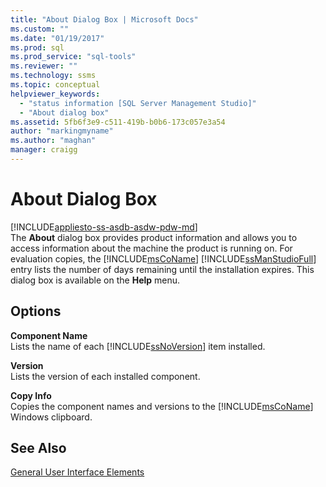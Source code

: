 ```yaml
---
title: "About Dialog Box | Microsoft Docs"
ms.custom: ""
ms.date: "01/19/2017"
ms.prod: sql
ms.prod_service: "sql-tools"
ms.reviewer: ""
ms.technology: ssms
ms.topic: conceptual
helpviewer_keywords: 
  - "status information [SQL Server Management Studio]"
  - "About dialog box"
ms.assetid: 5fb6f3e9-c511-419b-b0b6-173c057e3a54
author: "markingmyname"
ms.author: "maghan"
manager: craigg
---
```

# About Dialog Box
[!INCLUDE[appliesto-ss-asdb-asdw-pdw-md](../includes/appliesto-ss-asdb-asdw-pdw-md.md)]  
The **About** dialog box provides product information and allows you to access information about the machine the product is running on. For evaluation copies, the [!INCLUDE[msCoName](../includes/msconame_md.md)] [!INCLUDE[ssManStudioFull](../includes/ssmanstudiofull-md.md)] entry lists the number of days remaining until the installation expires. This dialog box is available on the **Help** menu.  
  
## Options  
**Component Name**  
Lists the name of each [!INCLUDE[ssNoVersion](../includes/ssnoversion-md.md)] item installed.  
  
**Version**  
Lists the version of each installed component.  
  
**Copy Info**  
Copies the component names and versions to the [!INCLUDE[msCoName](../includes/msconame_md.md)] Windows clipboard.  
  
## See Also  
[General User Interface Elements](../ssms/general-user-interface-elements.md)  
  
